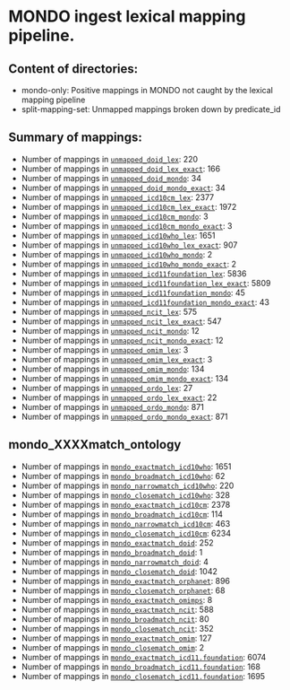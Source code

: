 # MONDO ingest lexical mapping pipeline.
## Content of directories:
* mondo-only: Positive mappings in MONDO not caught by the lexical mapping pipeline
* split-mapping-set: Unmapped mappings broken down by predicate_id
## Summary of mappings:
 * Number of mappings in [`unmapped_doid_lex`](unmapped_doid_lex.tsv): 220
 * Number of mappings in [`unmapped_doid_lex_exact`](unmapped_doid_lex.tsv): 166
 * Number of mappings in [`unmapped_doid_mondo`](mondo-only/unmapped_doid_mondo.tsv): 34
 * Number of mappings in [`unmapped_doid_mondo_exact`](mondo-only/unmapped_doid_mondo.tsv): 34
 * Number of mappings in [`unmapped_icd10cm_lex`](unmapped_icd10cm_lex.tsv): 2377
 * Number of mappings in [`unmapped_icd10cm_lex_exact`](unmapped_icd10cm_lex.tsv): 1972
 * Number of mappings in [`unmapped_icd10cm_mondo`](mondo-only/unmapped_icd10cm_mondo.tsv): 3
 * Number of mappings in [`unmapped_icd10cm_mondo_exact`](mondo-only/unmapped_icd10cm_mondo.tsv): 3
 * Number of mappings in [`unmapped_icd10who_lex`](unmapped_icd10who_lex.tsv): 1651
 * Number of mappings in [`unmapped_icd10who_lex_exact`](unmapped_icd10who_lex.tsv): 907
 * Number of mappings in [`unmapped_icd10who_mondo`](mondo-only/unmapped_icd10who_mondo.tsv): 2
 * Number of mappings in [`unmapped_icd10who_mondo_exact`](mondo-only/unmapped_icd10who_mondo.tsv): 2
 * Number of mappings in [`unmapped_icd11foundation_lex`](unmapped_icd11foundation_lex.tsv): 5836
 * Number of mappings in [`unmapped_icd11foundation_lex_exact`](unmapped_icd11foundation_lex.tsv): 5809
 * Number of mappings in [`unmapped_icd11foundation_mondo`](mondo-only/unmapped_icd11foundation_mondo.tsv): 45
 * Number of mappings in [`unmapped_icd11foundation_mondo_exact`](mondo-only/unmapped_icd11foundation_mondo.tsv): 43
 * Number of mappings in [`unmapped_ncit_lex`](unmapped_ncit_lex.tsv): 575
 * Number of mappings in [`unmapped_ncit_lex_exact`](unmapped_ncit_lex.tsv): 547
 * Number of mappings in [`unmapped_ncit_mondo`](mondo-only/unmapped_ncit_mondo.tsv): 12
 * Number of mappings in [`unmapped_ncit_mondo_exact`](mondo-only/unmapped_ncit_mondo.tsv): 12
 * Number of mappings in [`unmapped_omim_lex`](unmapped_omim_lex.tsv): 3
 * Number of mappings in [`unmapped_omim_lex_exact`](unmapped_omim_lex.tsv): 3
 * Number of mappings in [`unmapped_omim_mondo`](mondo-only/unmapped_omim_mondo.tsv): 134
 * Number of mappings in [`unmapped_omim_mondo_exact`](mondo-only/unmapped_omim_mondo.tsv): 134
 * Number of mappings in [`unmapped_ordo_lex`](unmapped_ordo_lex.tsv): 27
 * Number of mappings in [`unmapped_ordo_lex_exact`](unmapped_ordo_lex.tsv): 22
 * Number of mappings in [`unmapped_ordo_mondo`](mondo-only/unmapped_ordo_mondo.tsv): 871
 * Number of mappings in [`unmapped_ordo_mondo_exact`](mondo-only/unmapped_ordo_mondo.tsv): 871
## mondo_XXXXmatch_ontology
 * Number of mappings in [`mondo_exactmatch_icd10who`](split-mapping-set/mondo_exactmatch_icd10who.tsv): 1651
 * Number of mappings in [`mondo_broadmatch_icd10who`](split-mapping-set/mondo_broadmatch_icd10who.tsv): 62
 * Number of mappings in [`mondo_narrowmatch_icd10who`](split-mapping-set/mondo_narrowmatch_icd10who.tsv): 220
 * Number of mappings in [`mondo_closematch_icd10who`](split-mapping-set/mondo_closematch_icd10who.tsv): 328
 * Number of mappings in [`mondo_exactmatch_icd10cm`](split-mapping-set/mondo_exactmatch_icd10cm.tsv): 2378
 * Number of mappings in [`mondo_broadmatch_icd10cm`](split-mapping-set/mondo_broadmatch_icd10cm.tsv): 114
 * Number of mappings in [`mondo_narrowmatch_icd10cm`](split-mapping-set/mondo_narrowmatch_icd10cm.tsv): 463
 * Number of mappings in [`mondo_closematch_icd10cm`](split-mapping-set/mondo_closematch_icd10cm.tsv): 6234
 * Number of mappings in [`mondo_exactmatch_doid`](split-mapping-set/mondo_exactmatch_doid.tsv): 252
 * Number of mappings in [`mondo_broadmatch_doid`](split-mapping-set/mondo_broadmatch_doid.tsv): 1
 * Number of mappings in [`mondo_narrowmatch_doid`](split-mapping-set/mondo_narrowmatch_doid.tsv): 4
 * Number of mappings in [`mondo_closematch_doid`](split-mapping-set/mondo_closematch_doid.tsv): 1042
 * Number of mappings in [`mondo_exactmatch_orphanet`](split-mapping-set/mondo_exactmatch_orphanet.tsv): 896
 * Number of mappings in [`mondo_closematch_orphanet`](split-mapping-set/mondo_closematch_orphanet.tsv): 68
 * Number of mappings in [`mondo_exactmatch_omimps`](split-mapping-set/mondo_exactmatch_omimps.tsv): 8
 * Number of mappings in [`mondo_exactmatch_ncit`](split-mapping-set/mondo_exactmatch_ncit.tsv): 588
 * Number of mappings in [`mondo_broadmatch_ncit`](split-mapping-set/mondo_broadmatch_ncit.tsv): 80
 * Number of mappings in [`mondo_closematch_ncit`](split-mapping-set/mondo_closematch_ncit.tsv): 352
 * Number of mappings in [`mondo_exactmatch_omim`](split-mapping-set/mondo_exactmatch_omim.tsv): 127
 * Number of mappings in [`mondo_closematch_omim`](split-mapping-set/mondo_closematch_omim.tsv): 2
 * Number of mappings in [`mondo_exactmatch_icd11.foundation`](split-mapping-set/mondo_exactmatch_icd11.foundation.tsv): 6074
 * Number of mappings in [`mondo_broadmatch_icd11.foundation`](split-mapping-set/mondo_broadmatch_icd11.foundation.tsv): 168
 * Number of mappings in [`mondo_closematch_icd11.foundation`](split-mapping-set/mondo_closematch_icd11.foundation.tsv): 1695
